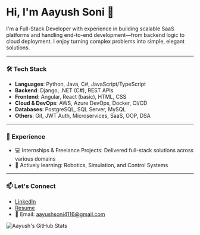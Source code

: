 # Hi, I'm Aayush Soni 👋

I'm a Full-Stack Developer with experience in building scalable SaaS platforms and handling end-to-end development—from backend logic to cloud deployment. I enjoy turning complex problems into simple, elegant solutions.

---

### 🛠 Tech Stack
- **Languages**: Python, Java, C#, JavaScript/TypeScript
- **Backend**: Django, .NET (C#), REST APIs
- **Frontend**: Angular, React (basic), HTML, CSS
- **Cloud & DevOps**: AWS, Azure DevOps, Docker, CI/CD
- **Databases**: PostgreSQL, SQL Server, MySQL
- **Others**: Git, JWT Auth, Microservices, SaaS, OOP, DSA

---

### 💼 Experience
- 💻 Internships & Freelance Projects: Delivered full-stack solutions across various domains
- 🧠 Actively learning: Robotics, Simulation, and Control Systems

---

### 📫 Let's Connect
- [LinkedIn](https://www.linkedin.com/in/soni-aayush/)
- [Resume](https://github.com/sAayush/sAayush/blob/main/Aayush%20Soni%20-%20Resume.pdf) <!-- replace or remove -->
- 📧 Email: aayushsoni4116@gmail.com <!-- replace -->

<!-- GitHub Stats Section (Optional) -->

![Aayush's GitHub Stats](https://github-readme-stats.vercel.app/api?username=sAayush&show_icons=true&theme=default&hide_title=true)